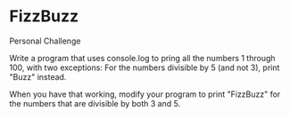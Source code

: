 # FizzBuzz
Personal Challenge

Write a program that uses console.log to pring all the numbers 1 through 100, with two exceptions: 
  For the numbers divisible by 5 (and not 3), print "Buzz" instead. 
  
When you have that working, modify your program to print "FizzBuzz" for the numbers that are divisible by both 3 and 5.
